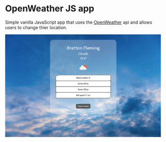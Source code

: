 # OpenWeather JS app 

Simple vanilla JavaScript app that uses the [OpenWeather](https://openweathermap.org/api) api and allows users to change thier location.

![](https://raw.githubusercontent.com/dannyboy/openweather/master/screenshot.png)